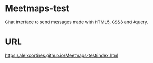 # Meetmaps-test
Chat interface to send messages made with HTML5, CSS3 and Jquery.

# URL
https://aleixcortines.github.io/Meetmaps-test/index.html
